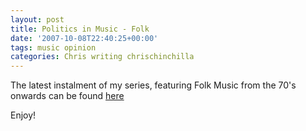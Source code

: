 ```yaml
---
layout: post
title: Politics in Music - Folk
date: '2007-10-08T22:40:25+00:00'
tags: music opinion
categories: Chris writing chrischinchilla
---
```


The latest instalment of my series, featuring Folk Music from the 70's onwards can be found <a href="http://www.indieoma.com/public_journal.php?d=d395771085aab05244a4fb8fd91bf4ee" target="_blank">here</a>

Enjoy!
